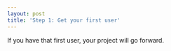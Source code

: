 ```yaml
---
layout: post
title: 'Step 1: Get your first user'
---
```


If you have that first user, your project will go forward.